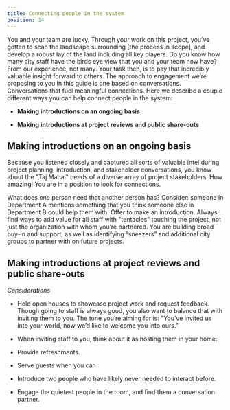 ```yaml
---
title: Connecting people in the system
position: 14
---
```


You and your team are lucky. Through your work on this project, you’ve gotten to scan the landscape surrounding [the process in scope], and develop a robust lay of the land including all key players. Do you know how many city staff have the birds eye view that you and your team now have? From our experience, not many. Your task then, is to pay that incredibly valuable insight forward to others. The approach to engagement we’re proposing to you in this guide is one based on conversations. Conversations that fuel meaningful connections. Here we describe a couple different ways you can help connect people in the system:

* **Making introductions on an ongoing basis**

* **Making introductions at project reviews and public share-outs**

## Making introductions on an ongoing basis

Because you listened closely and captured all sorts of valuable intel during project planning, introduction, and stakeholder conversations, you know about the "Taj Mahal" needs of a diverse array of project stakeholders. How amazing! You are in a position to look for connections.

What does one person need that another person has? Consider: someone in Department A mentions something that you think someone else in Department B could help them with. Offer to make an introduction. Always find ways to add value for all staff with "tentacles" touching the project, not just the organization with whom you’re partnered. You are building broad buy-in and support, as well as identifying “sneezers” and additional city groups to partner with on future projects.

## Making introductions at project reviews and public share-outs

*Considerations*

 * Hold open houses to showcase project work and request feedback. Though going to staff is always good, you also want to balance that with inviting them to you. The tone you’re aiming for is: "You’ve invited us into your world, now we’d like to welcome you into ours."

 * When inviting staff to you, think about it as hosting them in your home:

  * Provide refreshments.

  * Serve guests when you can.

  * Introduce two people who have likely never needed to interact before.

  * Engage the quietest people in the room, and find them a conversation partner.
